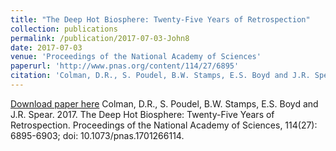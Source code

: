 ```yaml
---
title: "The Deep Hot Biosphere: Twenty-Five Years of Retrospection"
collection: publications
permalink: /publication/2017-07-03-John8
date: 2017-07-03
venue: 'Proceedings of the National Academy of Sciences'
paperurl: 'http://www.pnas.org/content/114/27/6895'
citation: 'Colman, D.R., S. Poudel, B.W. Stamps, E.S. Boyd and J.R. Spear.  2017.  The Deep Hot Biosphere: Twenty-Five Years of Retrospection.  Proceedings of the National Academy of Sciences, 114(27): 6895-6903; doi: 10.1073/pnas.1701266114.'
---
```


<a href='http://www.pnas.org/content/114/27/6895'>Download paper here</a>
Colman, D.R., S. Poudel, B.W. Stamps, E.S. Boyd and J.R. Spear.  2017.  The Deep Hot Biosphere: Twenty-Five Years of Retrospection.  Proceedings of the National Academy of Sciences, 114(27): 6895-6903; doi: 10.1073/pnas.1701266114.
